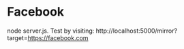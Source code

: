 # Facebook
node server.js.
Test by visiting:
http://localhost:5000/mirror?target=https://facebook.com
